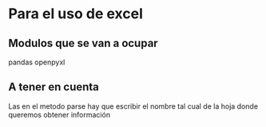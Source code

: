# Para el uso de excel

## Modulos que se van a ocupar
pandas
openpyxl

## A tener en cuenta
Las en el metodo parse hay que escribir el nombre tal cual de la hoja donde queremos obtener información